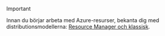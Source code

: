 > [!IMPORTANT]
> Innan du börjar arbeta med Azure-resurser, bekanta dig med distributionsmodellerna: [Resource Manager och klassisk](../articles/resource-manager-deployment-model.md).


<!--HONumber=Nov16_HO2-->


